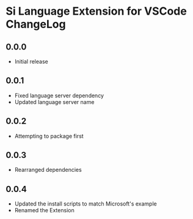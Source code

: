 # Si Language Extension for VSCode ChangeLog

## 0.0.0
- Initial release

## 0.0.1
- Fixed language server dependency
- Updated language server name

## 0.0.2
- Attempting to package first

## 0.0.3
- Rearranged dependencies

## 0.0.4
- Updated the install scripts to match Microsoft's example
- Renamed the Extension